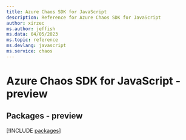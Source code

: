 ```yaml
---
title: Azure Chaos SDK for JavaScript
description: Reference for Azure Chaos SDK for JavaScript
author: xirzec
ms.author: jeffish
ms.data: 04/05/2023
ms.topic: reference
ms.devlang: javascript
ms.service: chaos
---
```

# Azure Chaos SDK for JavaScript - preview
## Packages - preview
[!INCLUDE [packages](chaos-index.md)]